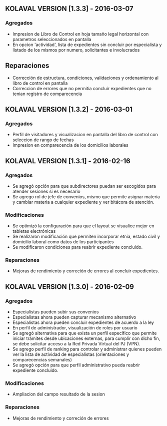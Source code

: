## KOLAVAL VERSION [1.3.3] - 2016-03-07
### Agregados
- Impresion de Libro de Control en hoja tamaño legal horizontal con parametros seleccionados en pantalla
- En opcion 'actividad', lista de expedientes sin concluir por especialista y listado de los mismos por numero, solicitantes e involucrados

## Reparaciones
- Corrección de estructura, condiciones, validaciones y ordenamiento al libro de control en pantalla
- Correccion de errores que no permitia concluir expedientes que no tenian registro de comparecencia


## KOLAVAL VERSION [1.3.2] - 2016-03-01
### Agregados
- Perfil de visitadores y visualizacion en pantalla del libro de control con seleccion de rango de fechas
- Impresion en comparecencia de los domicilios laborales

## KOLAVAL VERSION [1.3.1] - 2016-02-16
### Agregados
- Se agregó opción para que subdirectores puedan ser escogidos para atender sesiones si es necesario
- Se agrego rol de jefe de convenios, mismo que permite asignar materia y cambiar materia a cualquier expediente y ver bitácora de atención.

### Modificaciones
- Se  optimizó la configuración para que el layout se visualice mejor en tabletas electrónicas
- Se realizaron modificación que permiten incorporar etnia, estado civil y domicilio laboral como datos de los participantes
- Se modificaron condiciones para reabrir expediente concluido.

### Reparaciones
- Mejoras de rendimiento y correción de errores al concluir expedientes.


## KOLAVAL VERSION [1.3.0] - 2016-02-09
### Agregados
- Especialistas pueden subir sus convenios
- Especialistas ahora pueden capturar mecanismo alternativo
- Especialistas ahora pueden concluir expedientes de acuerdo a la ley
- En perfil de administrador, visualización de roles por usuario
- Se agregó alternativa para que exista un perfil específico que permite iniciar trámites desde ubicaciones externas, para cumplir con dicho fin, se debe solicitar acceso a la Red Privada Virtual del PJ (VPN).
- Se agrego perfil de ranking para controlar y administrar quienes pueden ver la lista de actividad de especialistas (orientaciones y comparecencias semanales)
- Se agregó opción para que perfil administrativo pueda reabrir expediente concluido.

### Modificaciones
- Ampliacion del campo resultado de la sesion

### Reparaciones
- Mejoras de rendimiento y correción de errores

